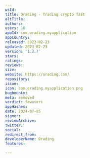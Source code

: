 ```yaml
---
wsId: 
title: Orading - Trading crypto fast
altTitle: 
authors: 
users: 10
appId: com.orading.myapplication
appCountry: 
released: 2023-02-23
updated: 2023-02-23
version: '1.2.7'
stars: 
ratings: 
reviews: 
size: 
website: https://orading.com/
repository: 
issue: 
icon: com.orading.myapplication.png
bugbounty: 
meta: removed
verdict: fewusers
appHashes: 
date: 2024-07-05
signer: 
reviewArchive: 
twitter: 
social: 
redirect_from: 
developerName: Orading
features: 

---
```


